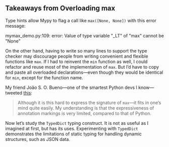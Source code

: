 ## Takeaways from Overloading max

Type hints allow Mypy to flag a call like `max([None, None])` with this error message:

mymax_demo.py:109: error: Value of type variable "_LT" of "max"
  cannot be "None"

On the other hand, having to write so many lines to support the type checker may discourage people from writing convenient and flexible functions like `max`. If I had to reinvent the `min` function as well, I could refactor and reuse most of the implementation of `max`. But I’d have to copy and paste all overloaded declarations—even though they would be identical for `min`, except for the function name.

My friend João S. O. Bueno—one of the smartest Python devs I know—tweeted [this](https://fpy.li/15-4):

> Although it is this hard to express the signature of `max`—it fits in one’s mind quite easily. My understanding is that the expressiveness of annotation markings is very limited, compared to that of Python.

Now let’s study the `TypedDict` typing construct. It is not as useful as I imagined at first, but has its uses. Experimenting with `TypedDict` demonstrates the limitations of static typing for handling dynamic structures, such as JSON data.